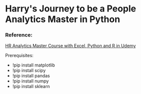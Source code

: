 # Harry's Journey to be a People Analytics Master in Python

### Reference:
[HR Analytics Master Course with Excel, Python and R in Udemy](https://www.udemy.com/course/hr-analytics-course/)

Prerequisites:
* !pip install matplotlib
* !pip install scipy
* !pip install pandas
* !pip install numpy
* !pip install sklearn

